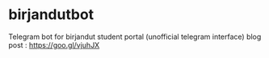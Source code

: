 # birjandutbot
Telegram bot for birjandut student portal (unofficial telegram interface)
blog post : https://goo.gl/vjuhJX
